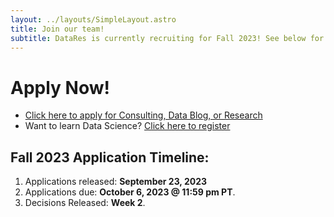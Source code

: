 ```yaml
---
layout: ../layouts/SimpleLayout.astro
title: Join our team!
subtitle: DataRes is currently recruiting for Fall 2023! See below for details.
---
```



# Apply Now!

* [Click here to apply for Consulting, Data Blog, or Research](https://forms.gle/MSWUfEKm2F96ayJy8)
* Want to learn Data Science? [Click here to register](https://forms.gle/r4NXpeFPfzbKQBYz9)

## Fall 2023 Application Timeline:

1. Applications released: **September 23, 2023**
2. Applications due: **October 6, 2023 @ 11:59 pm PT**.
3. Decisions Released: **Week 2**.
